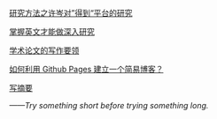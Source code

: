 [研究方法之许岑对”得到“平台的研究](https://zshene.github.io/Summary/研究方法之许岑对”得到“平台的研究)<br>

[掌握英文才能做深入研究](https://zshene.github.io/Summary/掌握英文才能做深入研究)<br>

[学术论文的写作要领](https://zshene.github.io/Summary/学术论文的写作要领)<br>

[如何利用 Github Pages 建立一个简易博客？](https://zshene.github.io/Summary/建博客)<br>

[写摘要](https://zshene.github.io/Summary/写摘要)<br>



*——Try something short before trying something long.*

